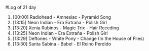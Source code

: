 #Log of 21 day

1. [00:00] Radiohead - Amnesiac - Pyramid Song
1. [13:15] Neon Indian - Era Extraña - Polish Girl
1. [13:20] Xenia Rubinos - Magic Trix - Hair Receding
1. [13:25] Neon Indian - Era Extraña - Polish Girl
1. [13:29] Deftones - White Pony - Change (In the House of Flies)
1. [13:30] Santa Sabina - Babel - El Reino Perdido
